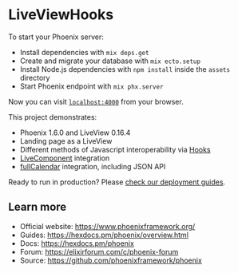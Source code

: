# LiveViewHooks

To start your Phoenix server:

  * Install dependencies with `mix deps.get`
  * Create and migrate your database with `mix ecto.setup`
  * Install Node.js dependencies with `npm install` inside the `assets` directory
  * Start Phoenix endpoint with `mix phx.server`

Now you can visit [`localhost:4000`](http://localhost:4000) from your browser.

This project demonstrates:
  * Phoenix 1.6.0 and LiveView 0.16.4
  * Landing page as a LiveView
  * Different methods of Javascript interoperability via [Hooks](https://hexdocs.pm/phoenix_live_view/js-interop.html#client-hooks)
  * [LiveComponent](https://hexdocs.pm/phoenix_live_view/Phoenix.LiveComponent.html) integration
  * [fullCalendar](https://fullcalendar.io/docs) integration, including JSON API

Ready to run in production? Please [check our deployment guides](https://hexdocs.pm/phoenix/deployment.html).

## Learn more

  * Official website: https://www.phoenixframework.org/
  * Guides: https://hexdocs.pm/phoenix/overview.html
  * Docs: https://hexdocs.pm/phoenix
  * Forum: https://elixirforum.com/c/phoenix-forum
  * Source: https://github.com/phoenixframework/phoenix
